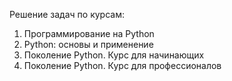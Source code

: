 Решение задач по курсам:
1. Программирование на Python
2. Python: основы и применение
3. Поколение Python. Курс для начинающих
4. Поколение Python. Курс для профессионалов
